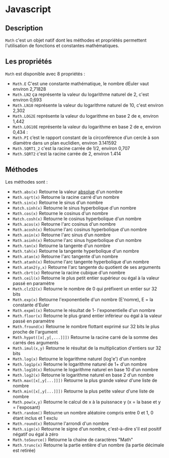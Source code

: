 # Javascript

## Description

`Math` c'est un objet natif dont les méthodes et propriétés permettent l'utilisation de fonctions et constantes mathématiques.

## Les propriétés

`Math` est disponible avec 8 propriétés : 

*   `Math.E` C'est une constante mathématique, le nombre dEuler vaut environ 2,71828
*   `Math.LN2` ça représente la valeur du logarithme naturel de 2, c'est environ 0,693
*   `Math.LN10` représente la valeur du logarithme naturel de 10, c'est environ 2,302
*   `Math.LOG2E` représente la valeur du logarithme en base 2 de e, environ 1,442 
*   `Math.LOG10E` représente la valeur du logarithme en base 2 de e, environ 0,434 :
*   `Math.PI`  c’est le rapport constant de la circonférence d’un cercle à son diamètre dans un plan euclidien, environ 3.141592
*   `Math.SQRT1_2` c'est la racine carrée de 1/2, environ 0,707
*   `Math.SQRT2` c'est la racine carrée de 2, environ 1.414

## Méthodes

Les méthodes sont : 

*   `Math.abs(x)` Retourne la valeur [absolue](https://fr.wikipedia.org/wiki/Valeur_absolue) d'un nombre
*   `Math.sqrt(x)` Retourne la racine carré d'un nombre 
*   `Math.sin(x)` Retourne le sinus d'un nombre
*   `Match.sinh(x)` Retourne le sinus hyperbolique d'un nombre
*   `Math.cos(x)` Retourne le cosinus d'un nombre
*   `Match.cosh(x)` Retourne le cosinus hyperbolique d'un nombre
*   `Math.acos(x)` Retourne l'arc cosinus d'un nombre
*   `Math.acosh(x)` Retourne l'arc cosinus hyperbolique d'un nombre
*   `Math.asin(x)` Retourne l'arc sinus d'un nombre
*   `Math.asinh(x)` Retourne l'arc sinus hyperbolique d'un nombre
*   `Math.tan(x)` Retourne la tangente d'un nombre
*   `Math.tah(x)` Retourne la tangente hyperbolique d'un nombre
*   `Math.atan(x)` Retourne l'arc tangente d'un nombre
*   `Math.atanh(x)` Retourne l'arc tangente hyperbolique d'un nombre
*   `Math.atan2(y,x)` Retourne l'arc tangente du quotient de ses arguments
*   `Math.cbrt(x)` Retourne la racine cubique d'un nombre
*   `Math.ceil(x)` Retourne le plus petit entier supérieur ou égal à la valeur passé en paramètre
*   `Math.clz32(x)` Retourne le nombre de 0 qui préfixent un entier sur 32 bits
*   `Math.exp(x)` Retourne l'exponentielle d'un nombre (E'nomre), E = la constante d'Euler
*   `Math.expml(x)` Retourne le résultat de 1- l'exponentielle d'un nombre
*   `Math.floor(x)` Retourne le plus grand entier inférieur ou égal à la valeur passé en paramètre
*   `Math.fround(x)` Retourne le nombre flottant exprimé sur 32 bits le plus proche de l'argument
*   `Math.hypot([x[,y[,...]]])` Retourne la racine carré de la somme des carrés des arguments
*   `Math.imul(x,y)` Retourne le résultat de la multiplication d'entiers sur 32 bits
*   `Math.log(x)` Retourne le logarithme naturel (log'e') d'un nombre
*   `Math.log1p(x)` Retourne le logarithme naturel de 1+ d'un nombre
*   `Math.log10(x)` Retourne le logarithme naturel en base 10 d'un nombre
*   `Math.log2(x)` Retourne le logarithme naturel en base 2 d'un nombre
*   `Math.max([x[,y[...]]])` Retourne la plus grande valeur d'une liste de nombre
*   `Math.min([x[,y[...]]])` Retourne la plus petite valeur d'une liste de nombre
*   `Math.pow(x,y)` Retourne le calcul de x à la puissnace y (x = la base et y = l'exposant)
*   `Math.random()` Retourne un nombre aléatoire compris entre 0 et 1, 0 étant inclus et 1 exclu
*   `Math.round(x)` Retourne l'arrondi d'un nombre 
*   `Math.sign(x)` Retourne le signe d'un nombre, c'est-à-dire s'il est positif négatif ou égal à zéro
*   `Math.toSource()` Retourne la chaine de caractères "Math"
*   `Math.trunc(x)` Retourne la partie entière d'un nombre (la partie décimale est retirée)